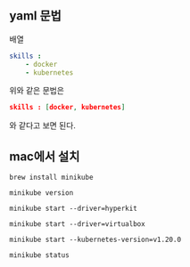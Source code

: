 
## yaml 문법

배열

```yaml
skills : 
	- docker 
	- kubernetes 
```

위와 같은 문법은 

```json
skills : [docker, kubernetes]
```
와 같다고 보면 된다. 



## mac에서 설치

```
brew install minikube

minikube version

minikube start --driver=hyperkit 

minikube start --driver=virtualbox

minikube start --kubernetes-version=v1.20.0 

minikube status
```